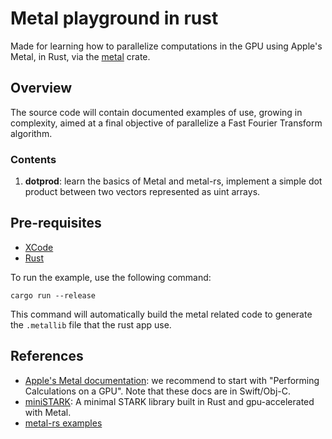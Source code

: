 # Metal playground in rust
Made for learning how to parallelize computations in the GPU using Apple's Metal, in Rust, via the [metal](https://crates.io/crates/metal) crate.

## Overview
The source code will contain documented examples of use, growing in complexity, aimed at a final objective of parallelize a Fast Fourier Transform algorithm.

### Contents
1. **dotprod**: learn the basics of Metal and metal-rs, implement a simple dot product between two vectors represented as uint arrays.

## Pre-requisites

- [XCode](https://www.freecodecamp.org/news/how-to-download-and-install-xcode/)
- [Rust](https://www.rust-lang.org/es/tools/install)

To run the example, use the following command: 

`cargo run --release`

This command will automatically build the metal related code to generate the `.metallib` file that the rust app use.

## References
- [Apple's Metal documentation](https://developer.apple.com/documentation/metal): we recommend to start with "Performing Calculations on a GPU". Note that these docs are in Swift/Obj-C.
- [miniSTARK](https://github.com/andrewmilson/ministark): A minimal STARK library built in Rust and gpu-accelerated with Metal.
- [metal-rs examples](https://github.com/gfx-rs/metal-rs)
